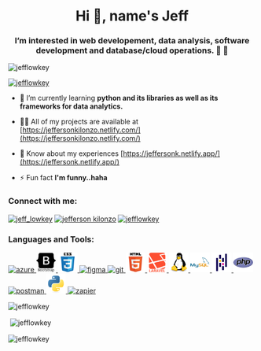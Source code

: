 <h1 align="center">Hi 👋, name's Jeff</h1>
<h3 align="center">I’m interested in web developement, data analysis, software development and database/cloud operations. 🌱 💞️</h3>

<p align="left"> <img src="https://komarev.com/ghpvc/?username=jefflowkey&label=Profile%20views&color=0e75b6&style=flat" alt="jefflowkey" /> </p>

<p align="left"> <a href="https://github.com/ryo-ma/github-profile-trophy"><img src="https://github-profile-trophy.vercel.app/?username=jefflowkey" alt="jefflowkey" /></a> </p>

- 🌱 I’m currently learning **python and its libraries as well as its frameworks for data analytics.**

- 👨‍💻 All of my projects are available at [https://jeffersonkilonzo.netlify.com/](https://jeffersonkilonzo.netlify.com/)

- 📄 Know about my experiences [https://jeffersonk.netlify.app/](https://jeffersonk.netlify.app/)

- ⚡ Fun fact **I'm funny..haha**

<h3 align="left">Connect with me:</h3>
<p align="left">
<a href="https://twitter.com/jeff_lowkey" target="blank"><img align="center" src="https://raw.githubusercontent.com/rahuldkjain/github-profile-readme-generator/master/src/images/icons/Social/twitter.svg" alt="jeff_lowkey" height="30" width="40" /></a>
<a href="https://linkedin.com/in/jefferson kilonzo" target="blank"><img align="center" src="https://raw.githubusercontent.com/rahuldkjain/github-profile-readme-generator/master/src/images/icons/Social/linked-in-alt.svg" alt="jefferson kilonzo" height="30" width="40" /></a>
<a href="https://www.youtube.com/c/jefflowkey" target="blank"><img align="center" src="https://raw.githubusercontent.com/rahuldkjain/github-profile-readme-generator/master/src/images/icons/Social/youtube.svg" alt="jefflowkey" height="30" width="40" /></a>
</p>

<h3 align="left">Languages and Tools:</h3>
<p align="left"> <a href="https://azure.microsoft.com/en-in/" target="_blank" rel="noreferrer"> <img src="https://www.vectorlogo.zone/logos/microsoft_azure/microsoft_azure-icon.svg" alt="azure" width="40" height="40"/> </a> <a href="https://getbootstrap.com" target="_blank" rel="noreferrer"> <img src="https://raw.githubusercontent.com/devicons/devicon/master/icons/bootstrap/bootstrap-plain-wordmark.svg" alt="bootstrap" width="40" height="40"/> </a> <a href="https://www.w3schools.com/css/" target="_blank" rel="noreferrer"> <img src="https://raw.githubusercontent.com/devicons/devicon/master/icons/css3/css3-original-wordmark.svg" alt="css3" width="40" height="40"/> </a> <a href="https://www.figma.com/" target="_blank" rel="noreferrer"> <img src="https://www.vectorlogo.zone/logos/figma/figma-icon.svg" alt="figma" width="40" height="40"/> </a> <a href="https://git-scm.com/" target="_blank" rel="noreferrer"> <img src="https://www.vectorlogo.zone/logos/git-scm/git-scm-icon.svg" alt="git" width="40" height="40"/> </a> <a href="https://www.w3.org/html/" target="_blank" rel="noreferrer"> <img src="https://raw.githubusercontent.com/devicons/devicon/master/icons/html5/html5-original-wordmark.svg" alt="html5" width="40" height="40"/> </a> <a href="https://laravel.com/" target="_blank" rel="noreferrer"> <img src="https://raw.githubusercontent.com/devicons/devicon/master/icons/laravel/laravel-plain-wordmark.svg" alt="laravel" width="40" height="40"/> </a> <a href="https://www.linux.org/" target="_blank" rel="noreferrer"> <img src="https://raw.githubusercontent.com/devicons/devicon/master/icons/linux/linux-original.svg" alt="linux" width="40" height="40"/> </a> <a href="https://www.mysql.com/" target="_blank" rel="noreferrer"> <img src="https://raw.githubusercontent.com/devicons/devicon/master/icons/mysql/mysql-original-wordmark.svg" alt="mysql" width="40" height="40"/> </a> <a href="https://pandas.pydata.org/" target="_blank" rel="noreferrer"> <img src="https://raw.githubusercontent.com/devicons/devicon/2ae2a900d2f041da66e950e4d48052658d850630/icons/pandas/pandas-original.svg" alt="pandas" width="40" height="40"/> </a> <a href="https://www.php.net" target="_blank" rel="noreferrer"> <img src="https://raw.githubusercontent.com/devicons/devicon/master/icons/php/php-original.svg" alt="php" width="40" height="40"/> </a> <a href="https://postman.com" target="_blank" rel="noreferrer"> <img src="https://www.vectorlogo.zone/logos/getpostman/getpostman-icon.svg" alt="postman" width="40" height="40"/> </a> <a href="https://www.python.org" target="_blank" rel="noreferrer"> <img src="https://raw.githubusercontent.com/devicons/devicon/master/icons/python/python-original.svg" alt="python" width="40" height="40"/> </a> <a href="https://zapier.com" target="_blank" rel="noreferrer"> <img src="https://www.vectorlogo.zone/logos/zapier/zapier-icon.svg" alt="zapier" width="40" height="40"/> </a> </p>

<p><img align="center" src="https://github-readme-stats.vercel.app/api/top-langs?username=jefflowkey&show_icons=true&locale=en&layout=compact&theme=midnight-purple" alt="jefflowkey" /></p>

<p>&nbsp;<img align="center" src="https://github-readme-stats.vercel.app/api?username=jefflowkey&show_icons=true&locale=en&theme=highcontrast" alt="jefflowkey" /></p>

<p><img align="center" src="https://github-readme-streak-stats.herokuapp.com/?user=jefflowkey&](https://streak-stats.demolab.com?user=jefflowkey&theme=highcontrast&hide_border=true&border_radius=10&date_format=M%20j%5B%2C%20Y%5D&card_width=500&fire=FF044F&stroke=00FFFF&ring=00FFFF&sideNums=FF044F&currStreakNum=FF044F&currStreakLabel=FF044F&sideLabels=00FFFF&dates=FFFFFF)" alt="jefflowkey" /></p>


<!---
jefflowkey/jefflowkey is a ✨ special ✨ repository because its `README.md` (this file) appears on your GitHub profile.
You can click the Preview link to take a look at your changes.
--->
